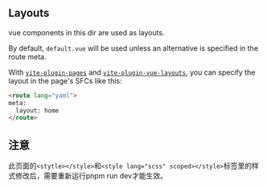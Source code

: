 ## Layouts

vue components in this dir are used as layouts.

By default, `default.vue` will be used unless an alternative is specified in the route meta.

With [`vite-plugin-pages`](https://github.com/hannoeru/vite-plugin-pages) and [`vite-plugin-vue-layouts`](https://github.com/JohnCampionJr/vite-plugin-vue-layouts), you can specify the layout in the page's SFCs like this:

```html
<route lang="yaml">
meta:
  layout: home
</route>
```


## 注意
此页面的`<stytle></style>`和`<style lang="scss" scoped></style>`标签里的样式修改后，需要重新运行pnpm run dev才能生效。
